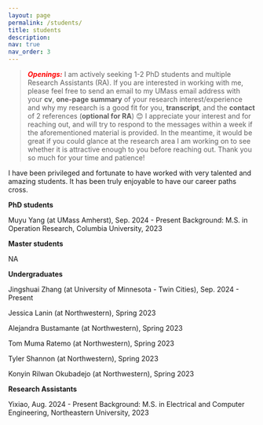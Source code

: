 ```yaml
---
layout: page
permalink: /students/
title: students
description: 
nav: true
nav_order: 3
---
```




> **_<span style='color: red;'>Openings:</span>_** I am actively seeking 1-2 PhD students and multiple Research Assistants (RA). If you are interested in working with me, please feel free to send an email to my UMass email address with your **cv**, **one-page summary** of your research interest/experience and why my research is a good fit for you, **transcript**, and the **contact** of 2 references (**optional for RA**) :blush: I appreciate your interest and for reaching out, and will try to respond to the messages within a week if the aforementioned material is provided. In the meantime, it would be great if you could glance at the research area I am working on to see whether it is attractive enough to you before reaching out. Thank you so much for your time and patience!

I have been privileged and fortunate to have worked with very talented and amazing students. It has been truly enjoyable to have our career paths cross.

**PhD students**

Muyu Yang (at UMass Amherst), Sep. 2024 - Present
Background: M.S. in Operation Research, Columbia University, 2023


**Master students** 

NA

**Undergraduates** 

Jingshuai Zhang (at University of Minnesota - Twin Cities), Sep. 2024 - Present 

Jessica Lanin (at Northwestern), Spring 2023

Alejandra Bustamante (at Northwestern), Spring 2023

Tom Muma Ratemo (at Northwestern), Spring 2023

Tyler Shannon (at Northwestern), Spring 2023

Konyin Rilwan Okubadejo (at Northwestern), Spring 2023


**Research Assistants** 

Yixiao, Aug. 2024 - Present 
Background: M.S. in Electrical and Computer Engineering, Northeastern University, 2023

